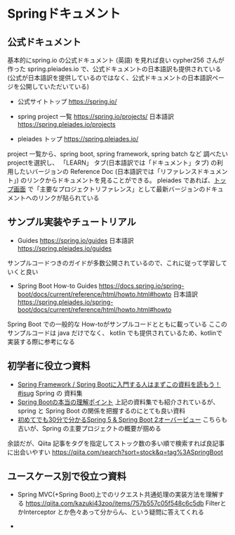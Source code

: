 # Springドキュメント

## 公式ドキュメント
基本的にspring.io の公式ドキュメント (英語) を見れば良い
cypher256 さんが作った spring.pleiades.io で、公式ドキュメントの日本語訳も提供されている
(公式が日本語訳を提供しているのではなく、公式ドキュメントの日本語訳ページを公開していただいている)

- 公式サイトトップ
https://spring.io/

- spring project 一覧
https://spring.io/projects/
日本語訳 https://spring.pleiades.io/projects

- pleiades トップ
https://spring.pleiades.io/

project 一覧から、spring boot, spring framework, spring batch など 調べたいprojectを選択し、 「LEARN」 タブ(日本語訳では「ドキュメント」タブ) の利用したいバージョンの Reference Doc (日本語訳では「リファレンスドキュメント」) のリンクからドキュメントを見ることができる。
pleiades であれば、[トップ画面](https://spring.pleiades.io/) で「主要なプロジェクトリファレンス」として最新バージョンのドキュメントへのリンクが貼られている


## サンプル実装やチュートリアル

- Guides
https://spring.io/guides
日本語訳
https://spring.pleiades.io/guides

サンプルコードつきのガイドが多数公開されているので、これに従って学習していくと良い

- Spring Boot How-to Guides
https://docs.spring.io/spring-boot/docs/current/reference/html/howto.html#howto
日本語訳
https://spring.pleiades.io/spring-boot/docs/current/reference/html/howto.html#howto

Spring Boot での一般的な How-toがサンプルコードとともに載っている
ここのサンプルコードは java だけでなく、 kotlin でも提供されているため、kotlinで実装する際に参考になる

## 初学者に役立つ資料
- [Spring Framework / Spring Bootに入門する人はまずこの資料を読もう！ #jsug](https://qiita.com/suke_masa/items/9dd3300c3190d6445ff8)
Spring の 資料集
- [Spring Bootの本当の理解ポイント](https://www.slideshare.net/masatoshitada7/spring-boot-jjug)
上記の資料集でも紹介されているが、spring と Spring Boot の関係を把握するのにとても良い資料
- [初めてでも30分で分かるSpring 5 & Spring Boot 2オーバービュー](https://www.slideshare.net/masatoshitada7/30spring-5-spring-boot-2-103523666)
こちらも古いが、Spring の主要プロジェクトの概要が掴める

余談だが、Qiita 記事をタグを指定してストック数の多い順で検索すれば良記事に出会いやすい
https://qiita.com/search?sort=stock&q=tag%3ASpringBoot


## ユースケース別で役立つ資料
- Spring MVC(+Spring Boot)上でのリクエスト共通処理の実装方法を理解する
https://qiita.com/kazuki43zoo/items/757b557c05f548c6c5db
FilterとかInterceptor とか色々あって分からん、という疑問に答えてくれる

- 





<!--stackedit_data:
eyJoaXN0b3J5IjpbMjExMTA5NTAzNywtMTUxMTczNzYzMiwtMT
czNDA5OTE2LC0xODM5NDU1MTQsLTIyODU5OTcwMiwzNjk3MzU1
ODgsLTIwOTU4MTQzNjksOTQwNTk2MTM4LC0xNjU3MTI1MzYzLD
E1Njk2MzY0NzUsNzMwOTk4MTE2XX0=
-->